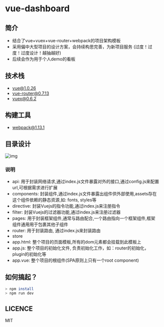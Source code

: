 # vue-dashboard

## 简介
- 结合了vue+vuex+vue-router+webpack的项目架构模板
- 采用偏中大型项目的设计方案，会持续构思完善，为新项目服务 (过度！过度！过度设计！越抽越好)
- 后续会作为用于个人demo的看板

## 技术栈
- vue@1.0.26
- vue-router@0.7.13
- vuex@0.6.2

## 构建工具
- webpack@1.13.1

## 目录设计
![img](https://github.com/PeterLimao/vue-starter/raw/master/docs/images/src.png)
### 说明
- api: 用于封装网络请求,通过index.js文件暴露对外的接口,通过config.js来配置url,可根据需求进行扩展
- components: 封装组件,通过index.js文件暴露出组件供外部使用,assets存在这个组件依赖的静态资源,如: fonts, styles等
- directive: 封装Vuejs的指令功能,通过index.js来注册指令
- filter: 封装Vuejs的过滤器功能,通过index.js来注册过滤器
- pages: 用于封装框架组件,通常与路由配合,一个路由指向一个框架组件,框架组件通用用于包裹其他子组件
- router: 用于封装路由, 通过index.js来封装路由
- store
- app.html: 整个项目的页面模板,所有的dom元素都会挂载到此模板上
- app.js: 整个项目的初始化文件, 负责初始化工作，如：router的初始化，plugin的初始化等
- app.vue: 整个项目的根组件(SPA原则上只有一个root component)

## 如何搞起？
```bash
> npm install
> npm run dev
```
## LICENCE
MIT
